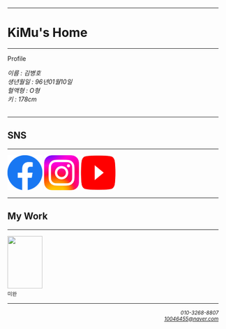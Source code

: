 <!DOCTYPE html>
<html lang="en">
<head>
    <meta charset="UTF-8">
    <meta http-equiv="X-UA-Compatible" content="IE=edge">
    <meta name="viewport" content="width=device-width, initial-scale=1.0">
    <title>Document</title>
    <link rel="stylesheet" href="style.css">
</head>
<body>
<div style="margin:10px 10px; min-width: 400px;">
    <hr>
    <h1 class="제목">KiMu's Home</h1>
    <hr>
    <p class="color">Profile</p>
    <address>
        이름        : 김병호 <br>
        생년월일    : 96년01월10일 <br>
        <!-- 전화번호    : <a href=010-3268-8807>010-3268-8807</a> <br> -->
        혈액형      : O형 <br>
        키          : 178cm
    </address>
    <br>
    <p class="snsp";>
    <hr>
    <h2 class="제목2">SNS</h2>
    <hr>
    <div class="snsp">
        <!-- <img src="img/KiMu.jpg" width="300" alt="키므데스"><hr> -->
    <a href="https://www.facebook.com/profile.php?id=100003531308691" target="_blank" class="snsp">
        <img src="img/facebook logo.png" width="80vw" height="80vw" alt="페이스북"></a>
    <a href="https://www.instagram.com/kimu._.desu/" target="_blank" class="snsp">
        <img src="img/Instagram logo.png" width="80vw" height="80vw" alt="인스타그램"></a>
    <a href="https://www.youtube.com/channel/UCIfqr7FZEm1aX3XXmDaKgwQ" target="_blank" class="snsp">
        <img src="img/youtube logo.png" width="80vw" height="80vw" alt="유튜브"></a>
    </div>
    <p>
    <hr>
    <h2 class="제목2">My Work</h2>
    <hr>
        <p class="snsp">
            <a href="RWP/0.0 login.html" target="_blank"><img src="https://image.yes24.com/goods/67736105/XL" width="80vw" height="120vw"></a>
        <br><small>미완</small></p>
    <hr>
</div>
    <footer style="margin:10px 10px; min-width: 400px; text-align: right;">
        <small>
            <address>
                <tel>
                    010-3268-8807
                </tel>
                <br>
                <mail>
                    <a href="mailto:10046455@naver.com">10046455@naver.com</a>
                </mail>
            </address>
        </small>
    </footer>        
</body>
</html>
